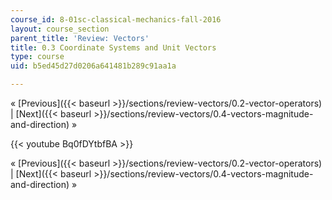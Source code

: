 ```yaml
---
course_id: 8-01sc-classical-mechanics-fall-2016
layout: course_section
parent_title: 'Review: Vectors'
title: 0.3 Coordinate Systems and Unit Vectors
type: course
uid: b5ed45d27d0206a641481b289c91aa1a

---
```


« [Previous]({{< baseurl >}}/sections/review-vectors/0.2-vector-operators) | [Next]({{< baseurl >}}/sections/review-vectors/0.4-vectors-magnitude-and-direction) »

{{< youtube Bq0fDYtbfBA >}}

« [Previous]({{< baseurl >}}/sections/review-vectors/0.2-vector-operators) | [Next]({{< baseurl >}}/sections/review-vectors/0.4-vectors-magnitude-and-direction) »